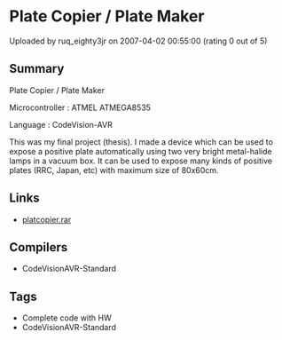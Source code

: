 # Plate Copier / Plate Maker

Uploaded by ruq_eighty3jr on 2007-04-02 00:55:00 (rating 0 out of 5)

## Summary

Plate Copier / Plate Maker  

Microcontroller : ATMEL ATMEGA8535  

Language : CodeVision-AVR


This was my final project (thesis). I made a device which can be used to expose a positive plate automatically using two very bright metal-halide lamps in a vacuum box. It can be used to expose many kinds of positive plates (RRC, Japan, etc) with maximum size of 80x60cm.

## Links

- [platcopier.rar](http://www.rruki.com/files/platcopier.rar)

## Compilers

- CodeVisionAVR-Standard

## Tags

- Complete code with HW
- CodeVisionAVR-Standard
